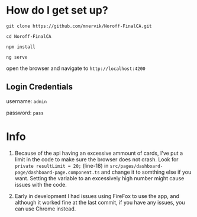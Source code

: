 # How do I get set up?
```
git clone https://github.com/mnervik/Noroff-FinalCA.git
```
```
cd Noroff-FinalCA
```
```
npm install
```
```
ng serve
```

open the browser and navigate to ```http://localhost:4200```

## Login Credentials
username: ```admin```

password: ```pass```

# Info

1. Because of the api having an excessive ammount of cards, I've put a limit in the code to make sure the browser does not crash.
Look for ```private resultLimit = 20;``` (line-18) in ```src/pages/dashboard-page/dashboard-page.component.ts``` and change it to somthing else if you want.
Setting the variable to an excessively high number might cause issues with the code.

2. Early in development I had issues using FireFox to use the app, and although it worked fine at the last commit, if you have any issues, you can use Chrome instead.

